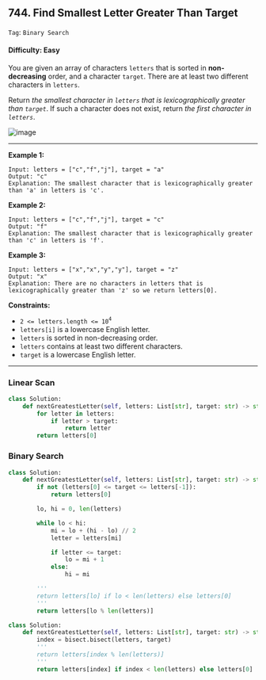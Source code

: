## 744. Find Smallest Letter Greater Than Target

```Tag```: ```Binary Search```

#### Difficulty: Easy

You are given an array of characters ```letters``` that is sorted in __non-decreasing__ order, and a character ```target```. There are at least two different characters in ```letters```.

Return _the smallest character in ```letters``` that is lexicographically greater than ```target```_. If such a character does not exist, return _the first character in ```letters```_.

![image](https://user-images.githubusercontent.com/35042430/230963327-f924e437-4f02-4a57-8370-ab8d0eaab39e.png)

---

__Example 1:__
```
Input: letters = ["c","f","j"], target = "a"
Output: "c"
Explanation: The smallest character that is lexicographically greater than 'a' in letters is 'c'.
```

__Example 2:__
```
Input: letters = ["c","f","j"], target = "c"
Output: "f"
Explanation: The smallest character that is lexicographically greater than 'c' in letters is 'f'.
```

__Example 3:__
```
Input: letters = ["x","x","y","y"], target = "z"
Output: "x"
Explanation: There are no characters in letters that is lexicographically greater than 'z' so we return letters[0].
```

__Constraints:__

- ```2 <= letters.length <= 10```<sup>```4```</sup>
- ```letters[i]``` is a lowercase English letter.
- ```letters``` is sorted in non-decreasing order.
- ```letters``` contains at least two different characters.
- ```target``` is a lowercase English letter.

---

### Linear Scan

```Python
class Solution:
    def nextGreatestLetter(self, letters: List[str], target: str) -> str:
        for letter in letters:
            if letter > target:
                return letter
        return letters[0]
```

### Binary Search

```Python
class Solution:
    def nextGreatestLetter(self, letters: List[str], target: str) -> str:
        if not (letters[0] <= target <= letters[-1]):
            return letters[0]

        lo, hi = 0, len(letters)

        while lo < hi:
            mi = lo + (hi - lo) // 2
            letter = letters[mi]

            if letter <= target:
                lo = mi + 1
            else:
                hi = mi

        '''
        return letters[lo] if lo < len(letters) else letters[0]
        '''
        return letters[lo % len(letters)]
```

```Python
class Solution:
    def nextGreatestLetter(self, letters: List[str], target: str) -> str:
        index = bisect.bisect(letters, target)
        '''
        return letters[index % len(letters)]
        '''
        return letters[index] if index < len(letters) else letters[0]
```
